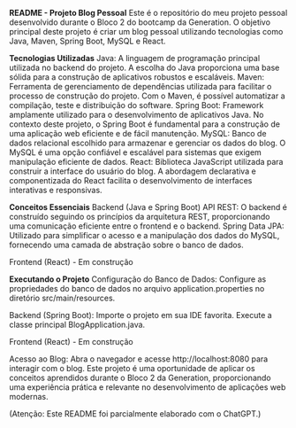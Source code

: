 **README - Projeto Blog Pessoal**
Este é o repositório do meu projeto pessoal desenvolvido durante o Bloco 2 do bootcamp da Generation. O objetivo principal deste projeto é criar um blog pessoal utilizando tecnologias como Java, Maven, Spring Boot, MySQL e React.

**Tecnologias Utilizadas**
Java: A linguagem de programação principal utilizada no backend do projeto. A escolha do Java proporciona uma base sólida para a construção de aplicativos robustos e escaláveis.
Maven: Ferramenta de gerenciamento de dependências utilizada para facilitar o processo de construção do projeto. Com o Maven, é possível automatizar a compilação, teste e distribuição do software.
Spring Boot: Framework amplamente utilizado para o desenvolvimento de aplicativos Java. No contexto deste projeto, o Spring Boot é fundamental para a construção de uma aplicação web eficiente e de fácil manutenção.
MySQL: Banco de dados relacional escolhido para armazenar e gerenciar os dados do blog. O MySQL é uma opção confiável e escalável para sistemas que exigem manipulação eficiente de dados.
React: Biblioteca JavaScript utilizada para construir a interface do usuário do blog. A abordagem declarativa e componentizada do React facilita o desenvolvimento de interfaces interativas e responsivas.

**Conceitos Essenciais**
Backend (Java e Spring Boot)
API REST: O backend é construído seguindo os princípios da arquitetura REST, proporcionando uma comunicação eficiente entre o frontend e o backend.
Spring Data JPA: Utilizado para simplificar o acesso e a manipulação dos dados do MySQL, fornecendo uma camada de abstração sobre o banco de dados.

Frontend (React) - Em construção

**Executando o Projeto**
Configuração do Banco de Dados: 
Configure as propriedades do banco de dados no arquivo application.properties no diretório src/main/resources.

Backend (Spring Boot):
Importe o projeto em sua IDE favorita.
Execute a classe principal BlogApplication.java.

Frontend (React) - Em construção

Acesso ao Blog:
Abra o navegador e acesse http://localhost:8080 para interagir com o blog.
Este projeto é uma oportunidade de aplicar os conceitos aprendidos durante o Bloco 2 da Generation, proporcionando uma experiência prática e relevante no desenvolvimento de aplicações web modernas.

(Atenção: Este README foi parcialmente elaborado com o ChatGPT.)
